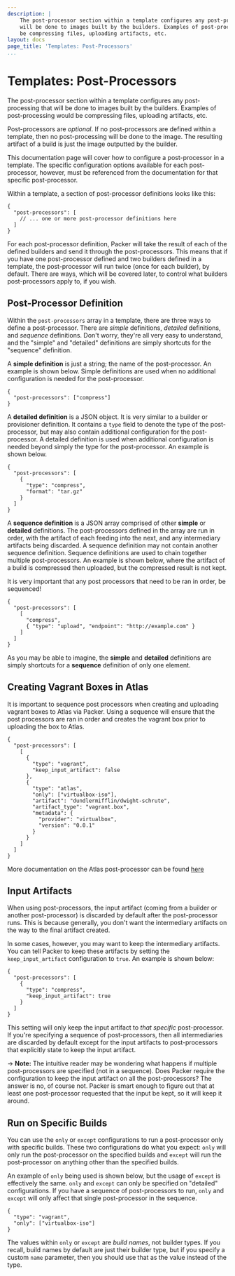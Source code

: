 ```yaml
---
description: |
    The post-processor section within a template configures any post-processing that
    will be done to images built by the builders. Examples of post-processing would
    be compressing files, uploading artifacts, etc.
layout: docs
page_title: 'Templates: Post-Processors'
...
```


# Templates: Post-Processors

The post-processor section within a template configures any post-processing that
will be done to images built by the builders. Examples of post-processing would
be compressing files, uploading artifacts, etc.

Post-processors are *optional*. If no post-processors are defined within a
template, then no post-processing will be done to the image. The resulting
artifact of a build is just the image outputted by the builder.

This documentation page will cover how to configure a post-processor in a
template. The specific configuration options available for each post-processor,
however, must be referenced from the documentation for that specific
post-processor.

Within a template, a section of post-processor definitions looks like this:

``` {.javascript}
{
  "post-processors": [
    // ... one or more post-processor definitions here
  ]
}
```

For each post-processor definition, Packer will take the result of each of the
defined builders and send it through the post-processors. This means that if you
have one post-processor defined and two builders defined in a template, the
post-processor will run twice (once for each builder), by default. There are
ways, which will be covered later, to control what builders post-processors
apply to, if you wish.

## Post-Processor Definition

Within the `post-processors` array in a template, there are three ways to define
a post-processor. There are *simple* definitions, *detailed* definitions, and
*sequence* definitions. Don't worry, they're all very easy to understand, and
the "simple" and "detailed" definitions are simply shortcuts for the "sequence"
definition.

A **simple definition** is just a string; the name of the post-processor. An
example is shown below. Simple definitions are used when no additional
configuration is needed for the post-processor.

``` {.javascript}
{
  "post-processors": ["compress"]
}
```

A **detailed definition** is a JSON object. It is very similar to a builder or
provisioner definition. It contains a `type` field to denote the type of the
post-processor, but may also contain additional configuration for the
post-processor. A detailed definition is used when additional configuration is
needed beyond simply the type for the post-processor. An example is shown below.

``` {.javascript}
{
  "post-processors": [
    {
      "type": "compress",
      "format": "tar.gz"
    }
  ]
}
```

A **sequence definition** is a JSON array comprised of other **simple** or
**detailed** definitions. The post-processors defined in the array are run in
order, with the artifact of each feeding into the next, and any intermediary
artifacts being discarded. A sequence definition may not contain another
sequence definition. Sequence definitions are used to chain together multiple
post-processors. An example is shown below, where the artifact of a build is
compressed then uploaded, but the compressed result is not kept.

It is very important that any post processors that need to be ran in order, be sequenced!

``` {.javascript}
{
  "post-processors": [
    [
      "compress",
      { "type": "upload", "endpoint": "http://example.com" }
    ]
  ]
}
```

As you may be able to imagine, the **simple** and **detailed** definitions are
simply shortcuts for a **sequence** definition of only one element.

## Creating Vagrant Boxes in Atlas

It is important to sequence post processors when creating and uploading vagrant boxes to Atlas via Packer. Using a sequence will ensure that the post processors are ran in order and creates the vagrant box prior to uploading the box to Atlas.

``` {.javascript}
{
  "post-processors": [
    [
      {
        "type": "vagrant",
        "keep_input_artifact": false
      },
      {
        "type": "atlas",
        "only": ["virtualbox-iso"],
        "artifact": "dundlermifflin/dwight-schrute",
        "artifact_type": "vagrant.box",
        "metadata": {
          "provider": "virtualbox",
          "version": "0.0.1"
        }
      }
    ]
  ]
}
```

More documentation on the Atlas post-processor can be found [here](/docs/post-processors/atlas.html)

## Input Artifacts

When using post-processors, the input artifact (coming from a builder or another
post-processor) is discarded by default after the post-processor runs. This is
because generally, you don't want the intermediary artifacts on the way to the
final artifact created.

In some cases, however, you may want to keep the intermediary artifacts. You can
tell Packer to keep these artifacts by setting the `keep_input_artifact`
configuration to `true`. An example is shown below:

``` {.javascript}
{
  "post-processors": [
    {
      "type": "compress",
      "keep_input_artifact": true
    }
  ]
}
```

This setting will only keep the input artifact to *that specific*
post-processor. If you're specifying a sequence of post-processors, then all
intermediaries are discarded by default except for the input artifacts to
post-processors that explicitly state to keep the input artifact.

-&gt; **Note:** The intuitive reader may be wondering what happens if multiple
post-processors are specified (not in a sequence). Does Packer require the
configuration to keep the input artifact on all the post-processors? The answer
is no, of course not. Packer is smart enough to figure out that at least one
post-processor requested that the input be kept, so it will keep it around.

## Run on Specific Builds

You can use the `only` or `except` configurations to run a post-processor only
with specific builds. These two configurations do what you expect: `only` will
only run the post-processor on the specified builds and `except` will run the
post-processor on anything other than the specified builds.

An example of `only` being used is shown below, but the usage of `except` is
effectively the same. `only` and `except` can only be specified on "detailed"
configurations. If you have a sequence of post-processors to run, `only` and
`except` will only affect that single post-processor in the sequence.

``` {.javascript}
{
  "type": "vagrant",
  "only": ["virtualbox-iso"]
}
```

The values within `only` or `except` are *build names*, not builder types. If
you recall, build names by default are just their builder type, but if you
specify a custom `name` parameter, then you should use that as the value instead
of the type.
